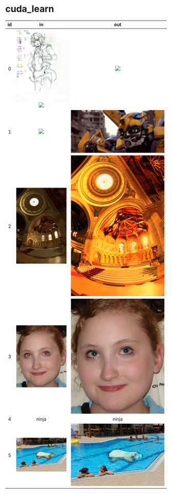 # cuda_learn

| id | in | out |
| :--: | :------------------: | :------------------: |
| 0 | <img src="https://github.com/YQX113/cuda_learn/blob/main/00/in_00.jpg" width="300" /><img src="https://github.com/YQX113/cuda_learn/blob/main/00/in_01.jpg" width="300" /> | <img src="https://github.com/YQX113/cuda_learn/blob/main/00/out.png" width="300" /> |
| 1 | <img src="https://github.com/YQX113/cuda_learn/blob/main/01/in.jpg" /> | <img src="https://github.com/YQX113/cuda_learn/blob/main/01/out.jpg" /> |
| 2 | <img src="https://github.com/YQX113/cuda_learn/blob/main/02/in.jpg" /> | <img src="https://github.com/YQX113/cuda_learn/blob/main/02/out.png" /> |
| 3 | <img src="https://github.com/YQX113/cuda_learn/blob/main/03/in.jpg" /> | <img src="https://github.com/YQX113/cuda_learn/blob/main/03/out.png" /> |
| 4 | ninja | ninja |
| 5 | <img src="https://github.com/YQX113/cuda_learn/blob/main/05/in.jpg" /> | <img src="https://github.com/YQX113/cuda_learn/blob/main/05/out.png" /> |
